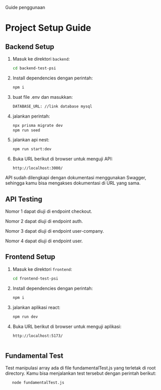 Guide penggunaan

# Project Setup Guide

## Backend Setup

1. Masuk ke direktori `backend`:
   ```bash
   cd backend-test-psi

2. Install dependencies dengan perintah:
   ```bash
   npm i

3. buat file .env dan masukkan:
   ```bash
   DATABASE_URL: //link database mysql

4. jalankan perintah:
   ```bash
   npx prisma migrate dev
   npm run seed
   
5. jalankan api nest:
   ```bash
   npm run start:dev

6. Buka URL berikut di browser untuk menguji API:
   ```arduino
   http://localhost:3000/

 API sudah dilengkapi dengan dokumentasi menggunakan Swagger, sehingga kamu bisa mengakses dokumentasi di URL yang sama.

## API Testing
Nomor 1 dapat diuji di endpoint checkout.

Nomor 2 dapat diuji di endpoint auth.

Nomor 3 dapat diuji di endpoint user-company.

Nomor 4 dapat diuji di endpoint user.


## Frontend Setup

1. Masuk ke direktori `frontend`:
   ```bash
   cd frontend-test-psi

2. Install dependencies dengan perintah:
   ```bash
   npm i
   
3. jalankan aplikasi react:
   ```bash
   npm run dev

6. Buka URL berikut di browser untuk menguji aplikasi:
   ```arduino
   http://localhost:5173/


## Fundamental Test
Test manipulasi array ada di file fundamentalTest.js yang terletak di root directory.
Kamu bisa menjalankan test tersebut dengan perintah berikut:
   ```bash
      node fundamentalTest.js

